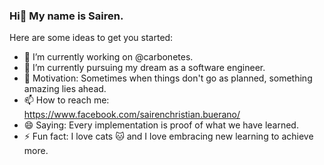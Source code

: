 ### Hi👋 My name is Sairen.

<!-- **sairen-carbonetes/sairen-carbonetes** is a ✨ _special_ ✨ repository because its `README.md` (this file) appears on your GitHub profile. -->

Here are some ideas to get you started:

- 🔭 I’m currently working on @carbonetes.
- 🌱 I’m currently pursuing my dream as a software engineer.
- 💬 Motivation: Sometimes when things don't go as planned, something amazing lies ahead.
- 📫 How to reach me: https://www.facebook.com/sairenchristian.buerano/
- 😄 Saying: Every implementation is proof of what we have learned.
- ⚡ Fun fact: I love cats :cat: and I love embracing new learning to achieve more.
